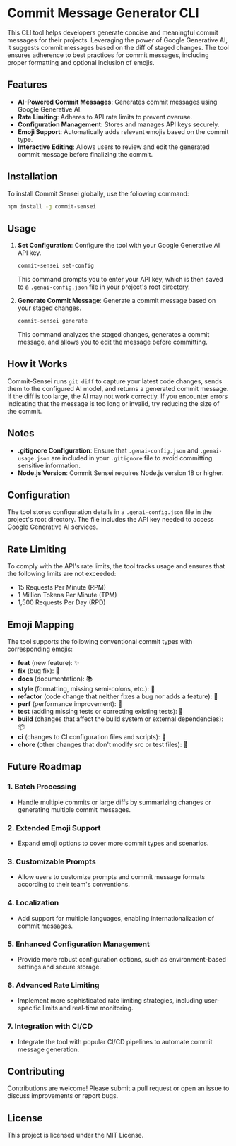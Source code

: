 # Commit Message Generator CLI

This CLI tool helps developers generate concise and meaningful commit messages for their projects. Leveraging the power of Google Generative AI, it suggests commit messages based on the diff of staged changes. The tool ensures adherence to best practices for commit messages, including proper formatting and optional inclusion of emojis.

## Features

- **AI-Powered Commit Messages**: Generates commit messages using Google Generative AI.
- **Rate Limiting**: Adheres to API rate limits to prevent overuse.
- **Configuration Management**: Stores and manages API keys securely.
- **Emoji Support**: Automatically adds relevant emojis based on the commit type.
- **Interactive Editing**: Allows users to review and edit the generated commit message before finalizing the commit.

## Installation

To install Commit Sensei globally, use the following command:

```bash
npm install -g commit-sensei
```

## Usage

1. **Set Configuration**: 
   Configure the tool with your Google Generative AI API key.

   ```bash
   commit-sensei set-config
   ```

   This command prompts you to enter your API key, which is then saved to a `.genai-config.json` file in your project's root directory.

2. **Generate Commit Message**: 
   Generate a commit message based on your staged changes.

   ```bash
   commit-sensei generate
   ```

   This command analyzes the staged changes, generates a commit message, and allows you to edit the message before committing.


## How it Works
Commit-Sensei runs `git diff` to capture your latest code changes, sends them to the configured AI model, and returns a generated commit message. If the diff is too large, the AI may not work correctly. If you encounter errors indicating that the message is too long or invalid, try reducing the size of the commit.

## Notes

- **.gitignore Configuration**: Ensure that `.genai-config.json` and `.genai-usage.json` are included in your `.gitignore` file to avoid committing sensitive information.
- **Node.js Version**: Commit Sensei requires Node.js version 18 or higher.

## Configuration

The tool stores configuration details in a `.genai-config.json` file in the project's root directory. The file includes the API key needed to access Google Generative AI services.

## Rate Limiting

To comply with the API's rate limits, the tool tracks usage and ensures that the following limits are not exceeded:
- 15 Requests Per Minute (RPM)
- 1 Million Tokens Per Minute (TPM)
- 1,500 Requests Per Day (RPD)

## Emoji Mapping

The tool supports the following conventional commit types with corresponding emojis:

- **feat** (new feature): ✨
- **fix** (bug fix): 🐛
- **docs** (documentation): 📚
- **style** (formatting, missing semi-colons, etc.): 💎
- **refactor** (code change that neither fixes a bug nor adds a feature): 🔨
- **perf** (performance improvement): 🚀
- **test** (adding missing tests or correcting existing tests): 🚨
- **build** (changes that affect the build system or external dependencies): 📦
- **ci** (changes to CI configuration files and scripts): 👷
- **chore** (other changes that don't modify src or test files): 🔧

## Future Roadmap

### 1. **Batch Processing**
   - Handle multiple commits or large diffs by summarizing changes or generating multiple commit messages.

### 2. **Extended Emoji Support**
   - Expand emoji options to cover more commit types and scenarios.

### 3. **Customizable Prompts**
   - Allow users to customize prompts and commit message formats according to their team's conventions.

### 4. **Localization**
   - Add support for multiple languages, enabling internationalization of commit messages.

### 5. **Enhanced Configuration Management**
   - Provide more robust configuration options, such as environment-based settings and secure storage.

### 6. **Advanced Rate Limiting**
   - Implement more sophisticated rate limiting strategies, including user-specific limits and real-time monitoring.

### 7. **Integration with CI/CD**
   - Integrate the tool with popular CI/CD pipelines to automate commit message generation.

## Contributing

Contributions are welcome! Please submit a pull request or open an issue to discuss improvements or report bugs.

## License

This project is licensed under the MIT License.
